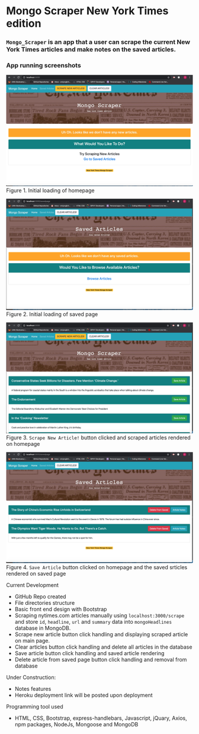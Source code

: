 # Mongo Scraper New York Times edition

### `Mongo_Scraper` is an app that a user can scrape the current New York Times articles and make notes on the saved articles. 

### App running screenshots
![figure1](./public/assets/images/initial_home.jpg)
Figure 1. Initial loading of homepage

![figure2](./public/assets/images/initial_saved.jpg)
Figure 2. Initial loading of saved page

![figure3](./public/assets/images/scraped.jpg)
Figure 3. `Scrape New Article!` button clicked and scraped articles rendered on homepage

![figure4](./public/assets/images/saved.jpg)
Figure 4. `Save Article` button clicked on homepage and the saved srticles rendered on saved page


Current Development
- GitHub Repo created
- File directories structure
- Basic front end design with Bootstrap
- Scraping nytimes.com articles manually using `localhost:3000/scrape` and store `id`, `headline`, `url` and `summary` data into `mongoHeadlines` database in MongoDB.
- Scrape new article button click handling and displaying scraped article on main page.
- Clear articles button click handling and delete all articles in the database
- Save article button click handling and saved article rendering
- Delete article from saved page button click handling and removal from database

Under Construction: 
- Notes features
- Heroku deployment link will be posted upon deployment

Programming tool used
- HTML, CSS, Bootstrap, express-handlebars, Javascript, jQuary, Axios, npm packages, NodeJs, Mongoose and MongoDB